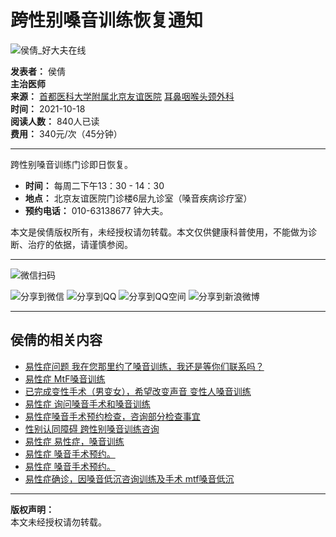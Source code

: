 # 跨性别嗓音训练恢复通知

![侯倩_好大夫在线](https://n1.hdfimg.com/g4/M02/94/A1/wIYBAF3rEMeAS1feAAZXp2TfROQ721_200_200_1.png?5e50)

**发表者：** 侯倩  
**主治医师**  
**来源：** [首都医科大学附属北京友谊医院](https://www.haodf.com/hospital/56.html) [耳鼻咽喉头颈外科](https://www.haodf.com/hospital/56/keshi/281.html)  
**时间：** 2021-10-18  
**阅读人数：** 840人已读  
**费用：** 340元/次（45分钟）

---

跨性别嗓音训练门诊即日恢复。  
- **时间：** 每周二下午13：30 - 14：30  
- **地点：** 北京友谊医院门诊楼6层九诊室（嗓音疾病诊疗室）  
- **预约电话：** 010-63138677 钟大夫。  

本文是侯倩版权所有，未经授权请勿转载。本文仅供健康科普使用，不能做为诊断、治疗的依据，请谨慎参阅。

---

![微信扫码](https://n3.hdfimg.com/g12/M04/4B/89/14YBAGd0zxyAfHe0AAGZfeuIvfk511.jpg?_ms_=facd)

![分享到微信](https://i2.hdfimg.com/ssi/www/image/2019/pcshare/wechatshare.png)
![分享到QQ](https://i2.hdfimg.com/ssi/www/image/2019/pcshare/qqshare.png)
![分享到QQ空间](https://i2.hdfimg.com/ssi/www/image/2019/pcshare/qqzoneshare.png)
![分享到新浪微博](https://i2.hdfimg.com/ssi/www/image/2019/pcshare/sinaweiboshare.png)

---

## 侯倩的相关内容

- [易性症问题 我在您那里约了嗓音训练，我还是等你们联系吗？](https://www.haodf.com/bingcheng/8878243565.html)
- [易性症 MtF嗓音训练](https://www.haodf.com/bingcheng/8799357918.html)
- [已完成变性手术（男变女），希望改变声音 变性人嗓音训练](https://www.haodf.com/bingcheng/8873617300.html)
- [易性症 询问嗓音手术和嗓音训练](https://www.haodf.com/bingcheng/8872515048.html)
- [易性症嗓音手术预约检查，咨询部分检查事宜](https://www.haodf.com/bingcheng/8881510106.html)
- [性别认同障碍 跨性别嗓音训练咨询](https://www.haodf.com/bingcheng/8869811910.html)
- [易性症 易性症，嗓音训练](https://www.haodf.com/bingcheng/8868829166.html)
- [易性症 嗓音手术预约。](https://www.haodf.com/bingcheng/8873617268.html)
- [易性症 嗓音手术预约。](https://www.haodf.com/bingcheng/8872771910.html)
- [易性症确诊，因嗓音低沉咨询训练及手术 mtf嗓音低沉](https://www.haodf.com/bingcheng/8801532443.html)

---

**版权声明：**  
本文未经授权请勿转载。